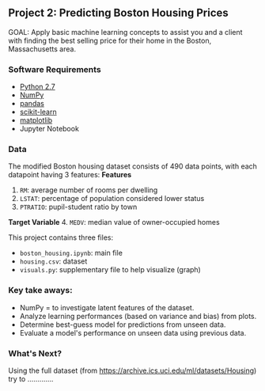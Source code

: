 ## Project 2: Predicting Boston Housing Prices
GOAL: Apply basic machine learning concepts to assist you and a client with finding the best selling price for their home in the Boston, Massachusetts area.

### Software Requirements
- [Python 2.7](https://www.python.org/download/releases/2.7/)
- [NumPy](http://www.numpy.org/)
- [pandas](http://pandas.pydata.org/)
- [scikit-learn](http://scikit-learn.org/stable/)
- [matplotlib](http://matplotlib.org/)
- Jupyter Notebook

### Data
The modified Boston housing dataset consists of 490 data points, with each datapoint having 3 features:
**Features**
1.  `RM`: average number of rooms per dwelling
2. `LSTAT`: percentage of population considered lower status
3. `PTRATIO`: pupil-student ratio by town

**Target Variable**
4. `MEDV`: median value of owner-occupied homes

This project contains three files:

- `boston_housing.ipynb`: main file
- `housing.csv`: dataset
- `visuals.py`: supplementary file to help visualize (graph)

### Key take aways:
- NumPy = to investigate latent features of the dataset.
- Analyze learning performances (based on variance and bias) from plots.
- Determine best-guess model for predictions from unseen data.
- Evaluate a model's performance on unseen data using previous data.

### What's Next?
Using the full dataset (from https://archive.ics.uci.edu/ml/datasets/Housing) try to .............